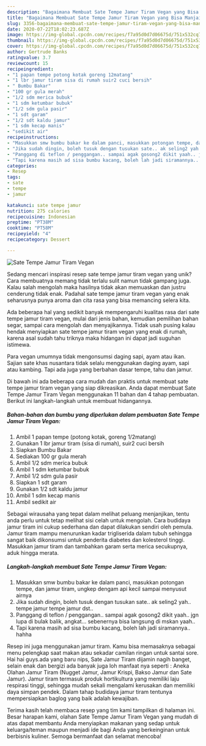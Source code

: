 ```yaml
---
description: "Bagaimana Membuat Sate Tempe Jamur Tiram Vegan yang Bisa Manjain Lidah"
title: "Bagaimana Membuat Sate Tempe Jamur Tiram Vegan yang Bisa Manjain Lidah"
slug: 3356-bagaimana-membuat-sate-tempe-jamur-tiram-vegan-yang-bisa-manjain-lidah
date: 2020-07-22T18:02:23.687Z
image: https://img-global.cpcdn.com/recipes/f7a95d0d7d06675d/751x532cq70/sate-tempe-jamur-tiram-vegan-foto-resep-utama.jpg
thumbnail: https://img-global.cpcdn.com/recipes/f7a95d0d7d06675d/751x532cq70/sate-tempe-jamur-tiram-vegan-foto-resep-utama.jpg
cover: https://img-global.cpcdn.com/recipes/f7a95d0d7d06675d/751x532cq70/sate-tempe-jamur-tiram-vegan-foto-resep-utama.jpg
author: Gertrude Banks
ratingvalue: 3.7
reviewcount: 15
recipeingredient:
- "1 papan tempe potong kotak goreng 12matang"
- "1 lbr jamur tiram sisa di rumah suir2 cuci bersih"
- " Bumbu Bakar"
- "100 gr gula merah"
- "1/2 sdm merica bubuk"
- "1 sdm ketumbar bubuk"
- "1/2 sdm gula pasir"
- "1 sdt garam"
- "1/2 sdt kaldu jamur"
- "1 sdm kecap manis"
- "sedikit air"
recipeinstructions:
- "Masukkan smw bumbu bakar ke dalam panci, masukkan potongan tempe, dan jamur tiram, ungkep dengam api kecil sampai menyusut airnya"
- "Jika sudah dingin, boleh tusuk dengan tusukan sate.. ak seling2 yah.. tempe jamur tempe jamur dst.."
- "Panggang di teflon / penggangan.. sampai agak gosong2 dikit yaah.. jgn lupa di bulak balik, angkat... sebenernya bisa langsung di mskan yaah.."
- "Tapi karena masih ad sisa bumbu kacang, boleh lah jadi siramannya.. hahha"
categories:
- Resep
tags:
- sate
- tempe
- jamur

katakunci: sate tempe jamur 
nutrition: 275 calories
recipecuisine: Indonesian
preptime: "PT38M"
cooktime: "PT58M"
recipeyield: "4"
recipecategory: Dessert

---
```



![Sate Tempe Jamur Tiram Vegan](https://img-global.cpcdn.com/recipes/f7a95d0d7d06675d/751x532cq70/sate-tempe-jamur-tiram-vegan-foto-resep-utama.jpg)

Sedang mencari inspirasi resep sate tempe jamur tiram vegan yang unik? Cara membuatnya memang tidak terlalu sulit namun tidak gampang juga. Kalau salah mengolah maka hasilnya tidak akan memuaskan dan justru cenderung tidak enak. Padahal sate tempe jamur tiram vegan yang enak seharusnya punya aroma dan cita rasa yang bisa memancing selera kita.

Ada beberapa hal yang sedikit banyak mempengaruhi kualitas rasa dari sate tempe jamur tiram vegan, mulai dari jenis bahan, kemudian pemilihan bahan segar, sampai cara mengolah dan menyajikannya. Tidak usah pusing kalau hendak menyiapkan sate tempe jamur tiram vegan yang enak di rumah, karena asal sudah tahu triknya maka hidangan ini dapat jadi suguhan istimewa.

Para vegan umumnya tidak mengonsumsi daging sapi, ayam atau ikan. Sajian sate khas nusantara tidak selalu menggunakan daging ayam, sapi atau kambing. Tapi ada juga yang berbahan dasar tempe, tahu dan jamur.


Di bawah ini ada beberapa cara mudah dan praktis untuk membuat sate tempe jamur tiram vegan yang siap dikreasikan. Anda dapat membuat Sate Tempe Jamur Tiram Vegan menggunakan 11 bahan dan 4 tahap pembuatan. Berikut ini langkah-langkah untuk membuat hidangannya.

<!--inarticleads1-->

##### Bahan-bahan dan bumbu yang diperlukan dalam pembuatan Sate Tempe Jamur Tiram Vegan:

1. Ambil 1 papan tempe (potong kotak, goreng 1/2matang)
1. Gunakan 1 lbr jamur tiram (sisa di rumah), suir2 cuci bersih
1. Siapkan  Bumbu Bakar
1. Sediakan 100 gr gula merah
1. Ambil 1/2 sdm merica bubuk
1. Ambil 1 sdm ketumbar bubuk
1. Ambil 1/2 sdm gula pasir
1. Siapkan 1 sdt garam
1. Gunakan 1/2 sdt kaldu jamur
1. Ambil 1 sdm kecap manis
1. Ambil sedikit air


Sebagai wirausaha yang tepat dalam melihat peluang menjanjikan, tentu anda perlu untuk tetap melihat sisi celah untuk mengolah. Cara budidaya jamur tiram ini cukup sederhana dan dapat dilakukan sendiri oleh pemula. Jamur tiram mampu menurunkan kadar trigliserida dalam tubuh sehingga sangat baik dikonsumsi untuk penderita diabetes dan kolesterol tinggi. Masukkan jamur tiram dan tambahkan garam serta merica secukupnya, aduk hingga merata. 

<!--inarticleads2-->

##### Langkah-langkah membuat Sate Tempe Jamur Tiram Vegan:

1. Masukkan smw bumbu bakar ke dalam panci, masukkan potongan tempe, dan jamur tiram, ungkep dengam api kecil sampai menyusut airnya
1. Jika sudah dingin, boleh tusuk dengan tusukan sate.. ak seling2 yah.. tempe jamur tempe jamur dst..
1. Panggang di teflon / penggangan.. sampai agak gosong2 dikit yaah.. jgn lupa di bulak balik, angkat... sebenernya bisa langsung di mskan yaah..
1. Tapi karena masih ad sisa bumbu kacang, boleh lah jadi siramannya.. hahha


Resep ini juga menggunakan jamur tiram. Kamu bisa memasaknya sebagai menu pelengkap saat makan atau sekadar camilan ringan untuk santai sore. Hai hai guys.ada yang baru nips, Sate Jamur Tiram dijamin nagih banget, selain enak dan bergizi ada banyak juga loh manfaat nya seperti : Aneka Olahan Jamur Tiram (Nugget Jamur, Jamur Krispi, Bakso Jamur dan Sate Jamur). Jamur tiram termasuk produk hortikultura yang memiliki laju respirasi tinggi, sehingga mudah sekali mengalami kerusakan dan memiliki daya simpan pendek. Dalam tahap budidaya jamur tiram tentunya mempersiapkan baglog yang baik adalah kewajiban. 

Terima kasih telah membaca resep yang tim kami tampilkan di halaman ini. Besar harapan kami, olahan Sate Tempe Jamur Tiram Vegan yang mudah di atas dapat membantu Anda menyiapkan makanan yang sedap untuk keluarga/teman maupun menjadi ide bagi Anda yang berkeinginan untuk berbisnis kuliner. Semoga bermanfaat dan selamat mencoba!
